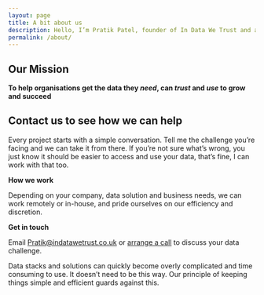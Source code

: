 ```yaml
---
layout: page
title: A bit about us
description: Hello, I’m Pratik Patel, founder of In Data We Trust and a true, unembarrassed data geek. I love solving problems and making the complex simple, building and improving data platforms to deliver faster, more usable analytics, helping companies to access and use the data they already have. <br /> <br /> With more than 10 years of experience working across the data space in roles that included Business Analyst, Data Engineer, Data Analyst, Product Owner and Strategic Adviser, I’ve accumulated a wealth of experience, and with my team, have numerous ways we can help you.
permalink: /about/
---
```


## Our Mission

**To help organisations get the data they *need*, can *trust* and *use* to grow and succeed**

## Contact us to see how we can help

Every project starts with a simple conversation. Tell me the challenge you’re facing and we can take it from there. If you’re not sure what’s wrong, you just know it should be easier to access and use your data, that’s fine, I can work with that too.   

**How we work**

Depending on your company, data solution and business needs, we can work remotely or in-house, and pride ourselves on our efficiency and discretion.

**Get in touch**

Email <a href = "mailto: Pratik@indatawetrust.co.uk">Pratik@indatawetrust.co.uk </a> or <!-- Calendly link widget begin --> <link href="https://assets.calendly.com/assets/external/widget.css" rel="stylesheet"> <script src="https://assets.calendly.com/assets/external/widget.js" type="text/javascript" async></script> <a href="" onclick="Calendly.initPopupWidget({url: 'https://calendly.com/pratik-idwt/30min'});return false;">arrange a call</a> <!-- Calendly link widget end --> to discuss your data challenge.

<!-- Calendly badge widget begin -->
<link href="https://assets.calendly.com/assets/external/widget.css" rel="stylesheet">
<script src="https://assets.calendly.com/assets/external/widget.js" type="text/javascript" async></script>
<script type="text/javascript">window.onload = function() { Calendly.initBadgeWidget({ url: 'https://calendly.com/pratik-idwt/30min', text: 'Arrange a call', color: '#0069ff', textColor: '#ffffff', branding: true }); }</script>
<!-- Calendly badge widget end -->

Data stacks and solutions can quickly become overly complicated and time consuming to use. It doesn’t need to be this way. Our principle of keeping things simple and efficient guards against this. 